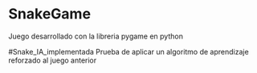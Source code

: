 # SnakeGame
Juego desarrollado con la libreria pygame en python

#Snake_IA_implementada
Prueba de aplicar un algoritmo de aprendizaje reforzado al juego anterior
